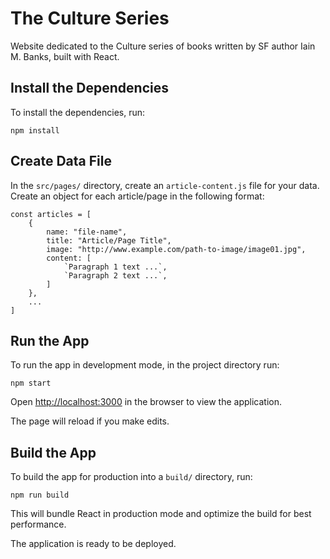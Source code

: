 # The Culture Series

Website dedicated to the Culture series of books written by SF author Iain M. Banks, built with React.

## Install the Dependencies

To install the dependencies, run:

```
npm install
```

## Create Data File

In the `src/pages/` directory, create an `article-content.js` file for your data. Create an object for each article/page in the following format:

```
const articles = [
    {
        name: "file-name",
        title: "Article/Page Title",
        image: "http://www.example.com/path-to-image/image01.jpg",
        content: [
            `Paragraph 1 text ...`,
            `Paragraph 2 text ...`,
        ]
    },
    ...
]
```

## Run the App

To run the app in development mode, in the project directory run:

```
npm start
```

Open [http://localhost:3000](http://localhost:3000) in the browser to view the application.

The page will reload if you make edits.

## Build the App

To build the app for production into a `build/` directory, run:

```
npm run build
```

This will bundle React in production mode and optimize the build for best performance.

The application is ready to be deployed.
